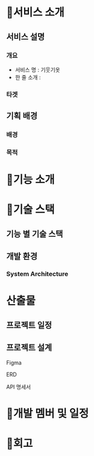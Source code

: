 # 👕서비스 소개

## 서비스 설명

### 개요

- 서비스 명 : 기웃기옷
- 한 줄 소개 :

### 타겟

## 기획 배경

### 배경

### 목적

# 👕기능 소개

# 👕기술 스택

## 기능 별 기술 스택

## 개발 환경

### System Architecture

# 산출물

## 프로젝트 일정

## 프로젝트 설계

Figma

ERD

API 명세서

# 👕개발 멤버 및 일정

# 👕회고
